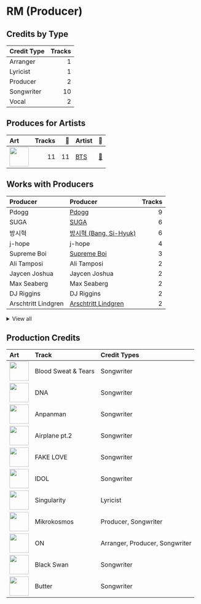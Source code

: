 # RM (Producer)

## Credits by Type

| Credit Type | Tracks |
|:---|---:|
| Arranger | 1 |
| Lyricist | 1 |
| Producer | 2 |
| Songwriter | 10 |
| Vocal | 2 |

## Produces for Artists

| Art | Tracks | 💚 | Artist | 🔗 |
|:---|---:|---:|:---|:---|
| <img src="https://i.scdn.co/image/ab6761610000e5ebd642648235ebf3460d2d1f6a" alt="" width="50" /> | 11 | 11 | [BTS](../../artists/bts/overview.md) | [🔗](https://open.spotify.com/artist/3Nrfpe0tUJi4K4DXYWgMUX) |

## Works with Producers

| Producer | Producer | Tracks |
|:---|:---|---:|
| Pdogg | [Pdogg](../pdogg/overview.md) | 9 |
| SUGA | [SUGA](../suga/overview.md) | 6 |
| 방시혁 | [방시혁 (Bang, Si-Hyuk)](../방시혁_(bang,_si-hyuk)/overview.md) | 6 |
| j-hope | j-hope | 4 |
| Supreme Boi | [Supreme Boi](../supreme_boi/overview.md) | 3 |
| Ali Tamposi | Ali Tamposi | 2 |
| Jaycen Joshua | Jaycen Joshua | 2 |
| Max Seaberg | Max Seaberg | 2 |
| DJ Riggins | DJ Riggins | 2 |
| Arschtritt Lindgren | [Arschtritt Lindgren](../arschtritt_lindgren/overview.md) | 2 |


<details>
<summary>View all</summary>

| Producer | Producer | Tracks |
|:---|:---|---:|
| Jacob Richards | Jacob Richards | 2 |
| Roman | Roman | 2 |
| Melanie Joy Fontana | Melanie Joy Fontana | 2 |
| August Rigo | August Rigo | 2 |
| Vince Nantes | Vince Nantes | 1 |
| Julia Ross | Julia Ross | 1 |
| Kass | Kass | 1 |
| Matt Thomson | Matt Thomson | 1 |
| Clyde Kelly | Clyde Kelly | 1 |
| Antonina Armato | Antonina Armato | 1 |
| Camilla Anne Stewart | Camilla Anne Stewart | 1 |
| Krysta Youngs | Krysta Youngs | 1 |
| EL CAPITXN | EL CAPITXN | 1 |
| Ryan Lawrie | Ryan Lawrie | 1 |
| Jinbo | Jinbo | 1 |
| Hiss noise | Hiss noise | 1 |
| Erik Reichers | Erik Reichers | 1 |
| Sebastian Garcia | Sebastian Garcia | 1 |
| Charlie J. Perry | Charlie J. Perry | 1 |
| 김도훈 | 김도훈 (Kim, Do-hoon) | 1 |
| Jenna Andrews | Jenna Andrews | 1 |
| Marcus McCoan | Marcus McCoan | 1 |
| DJ Swivel | DJ Swivel | 1 |
| Max Graham | Max Graham | 1 |
| Alex Bilowitz | Alex Bilowitz | 1 |
| Arcades | Arcades | 1 |
| Ron Perry | Ron Perry | 1 |
| ADORA | ADORA | 1 |
| Stephen Kirk | Stephen Kirk | 1 |
| Liza Owen | Liza Owen | 1 |
| Alex Williams | Alex Williams | 1 |
| Candace Sosa | Candace Sosa | 1 |
| Rob Grimaldi | Rob Grimaldi | 1 |

</details>


## Production Credits

| Art | Track | Credit Types |
|:---|:---|:---|
| <img src="https://i.scdn.co/image/ab67616d0000b2738bd5d941f9ced8e7f9c60dd4" alt="" width="50" /> | Blood Sweat & Tears | Songwriter |
| <img src="https://i.scdn.co/image/ab67616d0000b273f9a16d4b6cd94eca041f00b8" alt="" width="50" /> | DNA | Songwriter |
| <img src="https://i.scdn.co/image/ab67616d0000b2738fbcf6544ff02a8959a81781" alt="" width="50" /> | Anpanman | Songwriter |
| <img src="https://i.scdn.co/image/ab67616d0000b2738fbcf6544ff02a8959a81781" alt="" width="50" /> | Airplane pt.2 | Songwriter |
| <img src="https://i.scdn.co/image/ab67616d0000b2738fbcf6544ff02a8959a81781" alt="" width="50" /> | FAKE LOVE | Songwriter |
| <img src="https://i.scdn.co/image/ab67616d0000b2733825e6d4d02e4b4c0cec7e1d" alt="" width="50" /> | IDOL | Songwriter |
| <img src="https://i.scdn.co/image/ab67616d0000b2733825e6d4d02e4b4c0cec7e1d" alt="" width="50" /> | Singularity | Lyricist |
| <img src="https://i.scdn.co/image/ab67616d0000b27318d0ed4f969b376893f9a38f" alt="" width="50" /> | Mikrokosmos | Producer, Songwriter |
| <img src="https://i.scdn.co/image/ab67616d0000b273505190077497c230422f2934" alt="" width="50" /> | ON | Arranger, Producer, Songwriter |
| <img src="https://i.scdn.co/image/ab67616d0000b273505190077497c230422f2934" alt="" width="50" /> | Black Swan | Songwriter |
| <img src="https://i.scdn.co/image/ab67616d0000b273ed656680374294d5217193fa" alt="" width="50" /> | Butter | Songwriter |